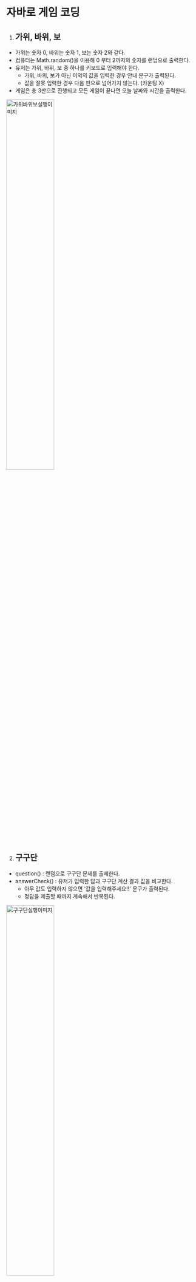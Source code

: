 # 자바로 게임 코딩

1. ## 가위, 바위, 보

- 가위는 숫자 0, 바위는 숫자 1, 보는 숫자 2와 같다.
- 컴퓨터는 Math.random()을 이용해 0 부터 2까지의 숫자를 랜덤으로 출력한다.
- 유저는 가위, 바위, 보 중 하나를 키보드로 입력해야 한다.
  - 가위, 바위, 보가 아닌 이외의 값을 입력한 경우 안내 문구가 출력된다.
  - 값을 잘못 입력한 경우 다음 판으로 넘어가지 않는다. (카운팅 X)
- 게임은 총 3판으로 진행되고 모든 게임이 끝나면 오늘 날짜와 시간을 출력한다.
<img src="https://user-images.githubusercontent.com/47530310/57128298-ec330280-6dcd-11e9-8f62-eeb40063a5f4.PNG" alt="가위바위보실행이미지" width="50%">

2. ## 구구단

- question() : 랜덤으로 구구단 문제를 출제한다.
- answerCheck() : 유저가 입력한 답과 구구단 계산 결과 값을 비교한다.
  - 아무 값도 입력하지 않으면 '값을 입력해주세요!!' 문구가 출력된다.
  - 정답을 제출할 때까지 계속해서 반복된다.
<img src="https://user-images.githubusercontent.com/47530310/57128719-484a5680-6dcf-11e9-88a4-2cf2804e18a5.PNG" alt="구구단실행이미지" width="50%">

3. ## 숫자 야구 게임
- 컴퓨터가 랜덤으로 숫자 3개를 출력하면, 유저가 이 숫자를 모두 맞추는 게임이다.
- 숫자뿐 아니라 위치까지 정확히 맞춰야 한다.
  - 숫자만 맞춘 경우 ball++;
  - 숫자와 위치를 맞춘 경우 strike++;
- 게임이 진행될 때마다 게임 횟수가 카운팅된다. count++;
- 게임 횟수가 5번 초과할 때까지 유저가 strike를 3개 얻지 못하면 COM WIN!
- 게임 횟수 5번 이내에 유저가 Strike를 3개 획득하면 USER WINE!
- comPlay() : 1부터 9까지의 중복되지 않은 숫자 3개를 랜덤으로 출력한다.
  - num1, num2, num3
- userPlay() : 유저가 1부터 9까지의 중복되지 않은 숫자 3개를 콤마로 구분하여 입력해야 한다.
  - 정규표현식으로 유효성 체크 : String regExp = "^[1-9]+,[1-9]+,[1-9]$";
<img src="https://user-images.githubusercontent.com/47530310/57343797-b4d2a600-717f-11e9-8770-b16074d44e39.png" alt="숫자야구게임실행이미지" width="50%">

3. ## 행멘 게임
- 영어 단어 맞추기 게임으로 글자 수만큼 ‘□’ 도형이 출력된다.
- 유저에게는 총 4번의 기회가 주어진다.
  - 알파벳 이외의 값을 입력한 경우 기회는 차감되지 않는다.
- prepare() : 영어단어가 입력된 파일을 읽어 들여 게임을 준비한다.
- test() : 읽어 들인 파일에서 랜덤으로 영어 단어 하나를 선택해 문제를 낸다.
  - wordsList.get(key); 
- answer() : 유저가 입력한 알파벳이 영어 단어에 포함되어 있으면 해당 자리를 알려준다.
  - 대/소문자 구분 없이 입력받을 수 있다. 
  - buffer.replace(index, index + 1, alphabet); 
<img src="https://user-images.githubusercontent.com/47530310/57595633-3449e600-7581-11e9-9909-bddd48b2a0ce.png" alt="행멘게임실행이미지" width="50%">